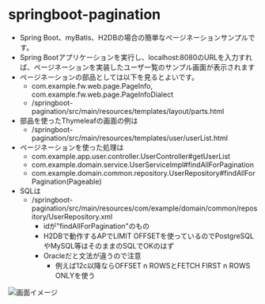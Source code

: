 # springboot-pagination

* Spring Boot、myBatis、H2DBの場合の簡単なページネーションサンプルです。
* Spring Bootアプリケーションを実行し、localhost:8080のURLを入力すれば、ページネーションを実装したユーザ一覧のサンプル画面が表示されます
* ページネーションの部品としては以下を見るとよいです。
  * com.example.fw.web.page.PageInfo, com.example.fw.web.page.PageInfoDialect
  * /springboot-pagination/src/main/resources/templates/layout/parts.html
* 部品を使ったThymeleafの画面の例は
  * /springboot-pagination/src/main/resources/templates/user/userList.html
* ページネーションを使った処理は
  * com.example.app.user.controller.UserController#getUserList
  * com.example.domain.service.UserServiceImpl#findAllForPagination
  * com.example.domain.common.repository.UserRepository#findAllForPagination(Pageable)
* SQLは
  * /springboot-pagination/src/main/resources/com/example/domain/common/repository/UserRepository.xml
    * idが"findAllForPagination"のもの
    * H2DBで動作するAPでLIMIT OFFSETを使っているのでPostgreSQLやMySQL等はそのままのSQLでOKのはず
    * Oracleだと文法が違うので注意
      * 例えば12c以降ならOFFSET n ROWSとFETCH FIRST n ROWS ONLYを使う     

![画面イメージ]("screen_image.png")


